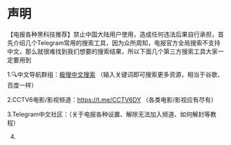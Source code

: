 # 声明
【电报各种黑科技推荐】禁止中国大陆用户使用，造成任何违法后果自行承担，首先介绍几个Telegram常用的搜索工具，因为众所周知，电报官方全局搜索不支持中文，那么就很难找到我们想要的搜索结果，所以下面几个第三方搜索工具大家一定要用到

1.🔍中文导航群组：<a href="https://t.me/TGzhst">极搜中文搜索</a> （输入关键词即可搜索更多资源，相当于谷歌、百度一样）

2.CCTV6电影/影视频道：https://t.me/CCTV6DY （各类电影/影视应有尽有）

3.Telegram中文社区：（关于电报各种设置、解除无法加入频道、如何解封等教程）

4.
